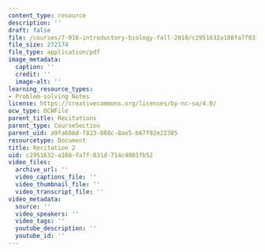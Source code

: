 ```yaml
---
content_type: resource
description: ''
draft: false
file: /courses/7-016-introductory-biology-fall-2018/c2951632a108fa7f031d714c4001fb52_MIT7_016F18rec2.pdf
file_size: 272174
file_type: application/pdf
image_metadata:
  caption: ''
  credit: ''
  image-alt: ''
learning_resource_types:
- Problem-solving Notes
license: https://creativecommons.org/licenses/by-nc-sa/4.0/
ocw_type: OCWFile
parent_title: Recitations
parent_type: CourseSection
parent_uid: a9fa686d-f823-808c-8ae5-b67f92e22385
resourcetype: Document
title: Recitation 2
uid: c2951632-a108-fa7f-031d-714c4001fb52
video_files:
  archive_url: ''
  video_captions_file: ''
  video_thumbnail_file: ''
  video_transcript_file: ''
video_metadata:
  source: ''
  video_speakers: ''
  video_tags: ''
  youtube_description: ''
  youtube_id: ''
---
```

